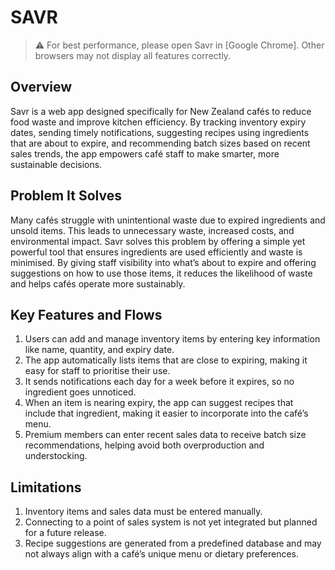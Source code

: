 # SAVR

> ⚠️ For best performance, please open Savr in [Google Chrome]. Other browsers may not display all features correctly.

## Overview
Savr is a web app designed specifically for New Zealand cafés to reduce food waste and improve kitchen efficiency. By tracking inventory expiry dates, sending timely notifications, suggesting recipes using ingredients that are about to expire, and recommending batch sizes based on recent sales trends, the app empowers café staff to make smarter, more sustainable decisions.

## Problem It Solves
Many cafés struggle with unintentional waste due to expired ingredients and unsold items. This leads to unnecessary waste, increased costs, and environmental impact. Savr solves this problem by offering a simple yet powerful tool that ensures ingredients are used efficiently and waste is minimised. By giving staff visibility into what’s about to expire and offering suggestions on how to use those items, it reduces the likelihood of waste and helps cafés operate more sustainably.

## Key Features and Flows
1. Users can add and manage inventory items by entering key information like name, quantity, and expiry date.
2. The app automatically lists items that are close to expiring, making it easy for staff to prioritise their use.
3. It sends notifications each day for a week before it expires, so no ingredient goes unnoticed.
4. When an item is nearing expiry, the app can suggest recipes that include that ingredient, making it easier to incorporate into the café’s menu.
5. Premium members can enter recent sales data to receive batch size recommendations, helping avoid both overproduction and understocking.

## Limitations
1. Inventory items and sales data must be entered manually.
2. Connecting to a point of sales system is not yet integrated but planned for a future release.
3. Recipe suggestions are generated from a predefined database and may not always align with a café’s unique menu or dietary preferences.
